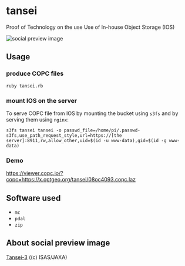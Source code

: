 # tansei
Proof of Technology on the use Use of In-house Object Storage (IOS)

![social preview image](https://repository-images.githubusercontent.com/547824137/3f9ea998-36c9-476f-90be-e7940161cfed)

## Usage
### produce COPC files
```
ruby tansei.rb
```
### mount IOS on the server
To serve COPC file from IOS by mounting the bucket using `s3fs` and by serving them using `nginx`:
```
s3fs tansei tansei -o passwd_file=/home/pi/.passwd-s3fs,use_path_request_style,url=https://[the server]:8911,rw,allow_other,uid=$(id -u www-data),gid=$(id -g www-data)
```

### Demo
https://viewer.copc.io/?copc=https://x.optgeo.org/tansei/08oc4093.copc.laz

## Software used
- `mc`
- `pdal`
- `zip`

## About social preview image
[Tansei-3](https://www.isas.jaxa.jp/en/missions/spacecraft/past/tansei-3.html) ((c) ISAS/JAXA)


